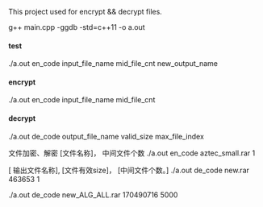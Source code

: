 This project used for encrypt && decrypt files.


g++ main.cpp -ggdb -std=c++11 -o a.out



#### test
./a.out  en_code  input_file_name    mid_file_cnt   new_output_name

#### encrypt
./a.out  en_code input_file_name  mid_file_cnt


#### decrypt
./a.out de_code output_file_name valid_size  max_file_index


文件加密、解密
 [文件名称]， 中间文件个数 
./a.out en_code aztec_small.rar 1


 [ 输出文件名称], [文件有效size]， [中间文件个数。]
./a.out de_code new.rar 463653 1


./a.out de_code new_ALG_ALL.rar 170490716 5000
